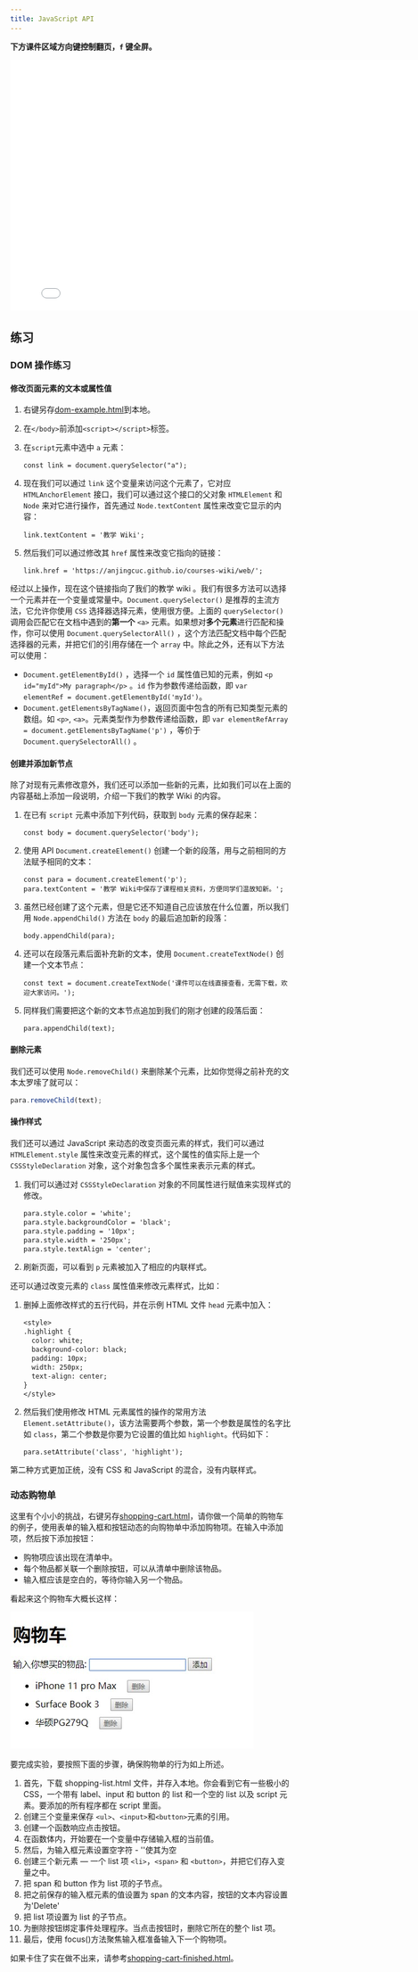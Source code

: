 ```yaml
---
title: JavaScript API
---
```


**下方课件区域方向键控制翻页，`f` 键全屏。**

<iframe src="./slideshow.html" frameborder=0 width=800 height=450></iframe>

## 练习

### DOM 操作练习

#### 修改页面元素的文本或属性值

1. 右键另存[dom-example.html](dom-example.html)到本地。
2. 在`</body>`前添加`<script></script>`标签。
3. 在`script`元素中选中 `a` 元素：

    ```
    const link = document.querySelector("a");
    ```

4. 现在我们可以通过 `link` 这个变量来访问这个元素了，它对应 `HTMLAnchorElement` 接口，我们可以通过这个接口的父对象 `HTMLElement` 和 `Node` 来对它进行操作，首先通过 `Node.textContent` 属性来改变它显示的内容：

    ```
    link.textContent = '教学 Wiki';
    ```

5. 然后我们可以通过修改其 `href` 属性来改变它指向的链接：

    ```
    link.href = 'https://anjingcuc.github.io/courses-wiki/web/';
    ```

经过以上操作，现在这个链接指向了我们的教学 wiki 。我们有很多方法可以选择一个元素并在一个变量或常量中。`Document.querySelector()` 是推荐的主流方法，它允许你使用 `CSS` 选择器选择元素，使用很方便。上面的 `querySelector()` 调用会匹配它在文档中遇到的**第一个** `<a>` 元素。如果想对**多个元素**进行匹配和操作，你可以使用 `Document.querySelectorAll()` ，这个方法匹配文档中每个匹配选择器的元素，并把它们的引用存储在一个 `array` 中。除此之外，还有以下方法可以使用：

- `Document.getElementById()` ，选择一个 `id` 属性值已知的元素，例如 `<p id="myId">My paragraph</p>` 。`id` 作为参数传递给函数，即 `var elementRef = document.getElementById('myId')`。
- `Document.getElementsByTagName()`，返回页面中包含的所有已知类型元素的数组。如 `<p>`, `<a>`。元素类型作为参数传递给函数，即 `var elementRefArray = document.getElementsByTagName('p')` ，等价于 `Document.querySelectorAll()` 。

#### 创建并添加新节点

除了对现有元素修改意外，我们还可以添加一些新的元素，比如我们可以在上面的内容基础上添加一段说明，介绍一下我们的教学 Wiki 的内容。

1. 在已有 `script` 元素中添加下列代码，获取到 `body` 元素的保存起来：

    ```
    const body = document.querySelector('body');
    ```

2. 使用 API `Document.createElement()` 创建一个新的段落，用与之前相同的方法赋予相同的文本：

    ```
    const para = document.createElement('p');
    para.textContent = '教学 Wiki中保存了课程相关资料，方便同学们温故知新。';
    ```

3. 虽然已经创建了这个元素，但是它还不知道自己应该放在什么位置，所以我们用 `Node.appendChild()` 方法在 `body` 的最后追加新的段落：

    ```
    body.appendChild(para);
    ```

4. 还可以在段落元素后面补充新的文本，使用 `Document.createTextNode()` 创建一个文本节点：

    ```
    const text = document.createTextNode('课件可以在线直接查看，无需下载，欢迎大家访问。');
    ```

5. 同样我们需要把这个新的文本节点追加到我们的刚才创建的段落后面：

    ```
    para.appendChild(text);
    ```

#### 删除元素

我们还可以使用 `Node.removeChild()` 来删除某个元素，比如你觉得之前补充的文本太罗嗦了就可以：

```js
para.removeChild(text);
```

#### 操作样式

我们还可以通过 JavaScript 来动态的改变页面元素的样式，我们可以通过 `HTMLElement.style` 属性来改变元素的样式，这个属性的值实际上是一个 `CSSStyleDeclaration` 对象，这个对象包含多个属性来表示元素的样式。

1. 我们可以通过对 `CSSStyleDeclaration` 对象的不同属性进行赋值来实现样式的修改。

    ```
    para.style.color = 'white';
    para.style.backgroundColor = 'black';
    para.style.padding = '10px';
    para.style.width = '250px';
    para.style.textAlign = 'center';
    ```

2.  刷新页面，可以看到 `p` 元素被加入了相应的内联样式。

还可以通过改变元素的 `class` 属性值来修改元素样式，比如：

1. 删掉上面修改样式的五行代码，并在示例 HTML 文件 `head` 元素中加入：

    ```
    <style>
    .highlight {
      color: white;
      background-color: black;
      padding: 10px;
      width: 250px;
      text-align: center;
    }
    </style>
    ```

2. 然后我们使用修改 HTML 元素属性的操作的常用方法 `Element.setAttribute()`，该方法需要两个参数，第一个参数是属性的名字比如 `class`，第二个参数是你要为它设置的值比如 `highlight`。代码如下：

    ```
    para.setAttribute('class', 'highlight');
    ```

第二种方式更加正统，没有 CSS 和 JavaScript 的混合，没有内联样式。

### 动态购物单

这里有个小小的挑战，右键另存[shopping-cart.html](shopping-cart.html)，请你做一个简单的购物车的例子，使用表单的输入框和按钮动态的向购物单中添加购物项。在输入中添加项，然后按下添加按钮：

- 购物项应该出现在清单中。
- 每个物品都关联一个删除按钮，可以从清单中删除该物品。
- 输入框应该是空白的，等待你输入另一个物品。

看起来这个购物车大概长这样：

![购物车](/img/shoppingcart.jpg)

要完成实验，要按照下面的步骤，确保购物单的行为如上所述。

1. 首先，下载 shopping-list.html 文件，并存入本地。你会看到它有一些极小的 CSS，一个带有 label、input 和 button 的 list 和一个空的 list 以及 script 元素。要添加的所有程序都在 script 里面。
2. 创建三个变量来保存 `<ul>`、`<input>`和`<button>`元素的引用。
3. 创建一个函数响应点击按钮。
4. 在函数体内，开始要在一个变量中存储输入框的当前值。
5. 然后，为输入框元素设置空字符 - ''使其为空
6. 创建三个新元素 — 一个 list 项 `<li>`，`<span>` 和 `<button>`，并把它们存入变量之中。
7. 把 span 和 button 作为 list 项的子节点。
8. 把之前保存的输入框元素的值设置为 span 的文本内容，按钮的文本内容设置为'Delete'
9. 把 list 项设置为 list 的子节点。
10. 为删除按钮绑定事件处理程序。当点击按钮时，删除它所在的整个 list 项。
11. 最后，使用 focus()方法聚焦输入框准备输入下一个购物项。

如果卡住了实在做不出来，请参考[shopping-cart-finished.html](shopping-cart-finished.html)。